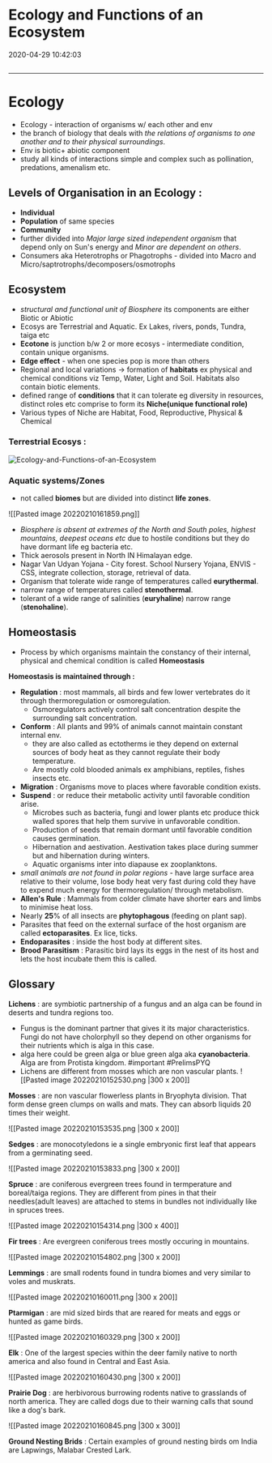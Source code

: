 # Ecology and Functions of an Ecosystem

2020-04-29 10:42:03

```toc
```

---

# Ecology

- Ecology - interaction of organisms w/ each other and env
- the branch of biology that deals with *the relations of organisms to one another and to their physical surroundings*.
- Env is biotic+ abiotic component
- study all kinds of interactions simple and complex such as pollination, predations, amenalism etc.

## Levels of Organisation in an Ecology :

- **Individual**
- **Population** of same species
- **Community**
- further divided into *Major large sized independent organism* that depend only on Sun's energy and *Minor are dependent on others*.
- Consumers aka Heterotrophs or Phagotrophs - divided into Macro and Micro/saptrotrophs/decomposers/osmotrophs


## Ecosystem

- *structural and functional unit of Biosphere* its components are either Biotic or Abiotic
- Ecosys are Terrestrial and Aquatic. Ex Lakes, rivers, ponds, Tundra, taiga etc
- **Ecotone** is junction b/w 2 or more ecosys - intermediate condition, contain unique organisms.
- **Edge effect** - when one species pop is more than others
- Regional and local variations -> formation of **habitats** ex physical and chemical conditions viz Temp, Water, Light and Soil. Habitats also contain biotic elements.
- defined range of **conditions** that it can tolerate eg diversity in resources, distinct roles etc comprise to form its **Niche(unique functional role)**
- Various types of Niche are Habitat, Food, Reproductive, Physical & Chemical

### Terrestrial Ecosys :

![Ecology-and-Functions-of-an-Ecosystem](Ecology-and-Functions-of-an-Ec-image1-00100237.png)

### Aquatic systems/Zones

- not called **biomes** but are divided into distinct **life zones**.

![[Pasted image 20220210161859.png]]

- *Biosphere is absent at extremes of the North and South poles, highest mountains, deepest oceans etc* due to hostile conditions but they do have dormant life eg bacteria etc.
- Thick aerosols present in North IN Himalayan edge.
- Nagar Van Udyan Yojana - City forest. School Nursery Yojana, ENVIS - CSS, integrate collection, storage, retrieval of data.
- Organism that tolerate wide range of temperatures called **eurythermal**.
- narrow range of temperatures called **stenothermal**.
- tolerant of a wide range of salinities (**euryhaline**) narrow range (**stenohaline**).

## Homeostasis

- Process by which organisms maintain the constancy of their internal, physical and chemical condition is called **Homeostasis**

**Homeostasis is maintained through :**

- **Regulation** : most mammals, all birds and few lower vertebrates do it through thermoregulation or osmoregulation.
	- Osmoregulators actively control salt concentration despite the surrounding salt concentration.
- **Conform** : All plants and 99% of animals cannot maintain constant internal env.
	- they are also called as ectotherms ie they depend on external sources of body heat as they cannot regulate their body temperature.
	- Are mostly cold blooded animals ex amphibians, reptiles, fishes insects etc.
- **Migration** : Organisms move to places where favorable condition exists.
- **Suspend** : or reduce their metabolic activity until favorable condition arise.
	- Microbes such as bacteria, fungi and lower plants etc produce thick walled spores that help them survive in unfavorable condition.
	- Production of seeds that remain dormant until favorable condition causes germination.
	- Hibernation and aestivation. Aestivation takes place during summer but and hibernation during winters.
	- Aquatic organisms inter into diapause ex zooplanktons.
- *small animals are not found in polar regions* - have large surface area relative to their volume, lose body heat very fast during cold they have to expend much energy for thermoregulation/ through metabolism.
- **Allen's Rule** : Mammals from colder climate have shorter ears and limbs to minimise heat loss.
- Nearly **25**% of all insects are **phytophagous** (feeding on plant sap).
- Parasites that feed on the external surface of the host organism are called **ectoparasites**. Ex lice, ticks.
- **Endoparasites** : inside the host body at different sites.
- **Brood Parasitism** : Parasitic bird lays its eggs in the nest of its host and lets the host incubate them this is called.

## Glossary

**Lichens** : are symbiotic partnership of a fungus and an alga can be found in deserts and tundra regions too.

- Fungus is the dominant partner that gives it its major characteristics. Fungi do not have cholorphyll so they depend on other organisms for their nutrients which is alga in this case.
- alga here could be green alga or blue green alga aka **cyanobacteria**. Alga are from Protista kingdom. #important #PrelimsPYQ
- Lichens are different from mosses which are non vascular plants.
![[Pasted image 20220210152530.png |300 x 200]]

**Mosses** : are non vascular flowerless plants in Bryophyta division. That form dense green clumps on walls and mats. They can absorb liquids 20 times their weight.

![[Pasted image 20220210153535.png |300 x 200]]

**Sedges** : are monocotyledons ie a single embryonic first leaf that appears from a germinating seed.

![[Pasted image 20220210153833.png |300 x 200]]

**Spruce** : are coniferous evergreen trees found in termperature and boreal/taiga regions. They are different from pines in that their needles(adult leaves) are attached to stems in bundles not individually like in spruces trees.

![[Pasted image 20220210154314.png |300 x 400]]

**Fir trees** : Are evergreen coniferous trees mostly occuring in mountains.

![[Pasted image 20220210154802.png |300 x 200]]

**Lemmings** : are small rodents found in tundra biomes and very similar to voles and muskrats.

![[Pasted image 20220210160011.png |300 x 200]]

**Ptarmigan** : are mid sized birds that are reared for meats and eggs or hunted as game birds.

![[Pasted image 20220210160329.png |300 x 200]]

**Elk** : One of the largest species within the deer family native to north america and also found in Central and East Asia.

![[Pasted image 20220210160430.png |300 x 200]]

**Prairie Dog** : are herbivorous burrowing rodents native to grasslands of north america. They are called dogs due to their warning calls that sound like a dog's bark.

![[Pasted image 20220210160845.png |300 x 300]]

**Ground Nesting Brids** : Certain examples of ground nesting birds om India are Lapwings, Malabar Crested Lark.

